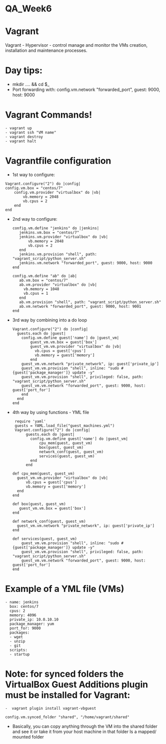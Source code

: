 # QA_Week6

# Vagrant

Vagrant - Hypervisor - control manage and monitor the VMs creation, installation and maintenance processes.
#   Day tips:

  - mkdir .... && cd $_
  - Port forwarding with: config.vm.network "forwarded_port", guest: 9000, host: 9000

# Vagrant Commands!
    - vagrant up
    - vagrant ssh "VM name"
    - vagrant destroy
    - vagrant halt

# Vagrantfile configuration

  -  1st way to configure:
            
    Vagrant.configure("2") do |config|
    config.vm.box = "centos/7"
        config.vm.provider "virtualbox" do |vb|
            vb.memory = 2048
            vb.cpus = 2
        end
    end

 - 2nd way to configure:
                
       config.vm.define "jenkins" do |jenkins|
          jenkins.vm.box = "centos/7"
          jenkins.vm.provider "virtualbox" do |vb|
              vb.memory = 2048
              vb.cpus = 2
          end
          jenkins.vm.provision "shell", path: "vagrant_script/python_server.sh"
          jenkins.vm.network "forwarded_port", guest: 9000, host: 9000
       end
        
       config.vm.define "ab" do |ab|
          ab.vm.box = "centos/7"
          ab.vm.provider "virtualbox" do |vb|
            vb.memory = 1048
            vb.cpus = 1
          end
          ab.vm.provision "shell", path: "vagrant_script/python_server.sh"
          ab.vm.network "forwarded_port", guest: 9000, host: 9001
       end
 
  - 3rd way by combining into a do loop
  
        Vagrant.configure("2") do |config|
          guests.each do |guest|
            config.vm.define guest['name'] do |guest_vm|
                guest_vm.vm.box = guest['box']
                guest_vm.vm.provider "virtualbox" do |vb|
                  vb.cpus = guest['cpus']
                  vb.memory = guest['memory']
                end
            guest_vm.vm.network "private_network", ip: guest['private_ip']
            guest_vm.vm.provision "shell", inline: "sudo #{guest['package_manager']} update -y"
            guest_vm.vm.provision "shell", privileged: false, path: "vagrant_script/python_server.sh"
            guest_vm.vm.network "forwarded_port", guest: 9000, host: guest['port_for']
            end
          end
        end

  - 4th way by using functions - YML file
        
         require 'yaml'
         guests = YAML.load_file("guest_machines.yml")
         Vagrant.configure("2") do |config|
              guests.each do |guest|
                config.vm.define guest['name'] do |guest_vm|
                    cpu_mem(guest, guest_vm)
                    box(guest, guest_vm)
                    network_conf(guest, guest_vm)
                    services(guest, guest_vm)
                end
              end
    
        def cpu_mem(guest, guest_vm)
          guest_vm.vm.provider "virtualbox" do |vb|
              vb.cpus = guest['cpus']
              vb.memory = guest['memory']
          end
        end
     
        def box(guest, guest_vm)
           guest_vm.vm.box = guest['box']
        end
  
        def network_conf(guest, guest_vm)
          guest_vm.vm.network "private_network", ip: guest['private_ip']
        end
        
        def services(guest, guest_vm)
            guest_vm.vm.provision "shell", inline: "sudo #{guest['package_manager']} update -y"
            guest_vm.vm.provision "shell", privileged: false, path: "vagrant_script/python_server.sh"
            guest_vm.vm.network "forwarded_port", guest: 9000, host: guest['port_for']
        end

# Example of a YML file (VMs)

    - name: jenkins
      box: centos/7
      cpus: 2
      memory: 4096 
      private_ip: 10.0.10.10
      package_manager: yum
      port_for: 9000
      packages:
      - wget
      - unzip
      - git
      scripts:
      - startup
      
 # Note: for synced folders the VirtualBox Guest Additions plugin must be installed for Vagrant:  
 
    -  vagrant plugin install vagrant-vbguest
    
    config.vm.synced_folder "shared", "/home/vagrant/shared"
    
- Basically, you can copy anything through the VM into the shared folder and see it or take it from
your host machine in that folder
Is a mapped/ mounted folder
